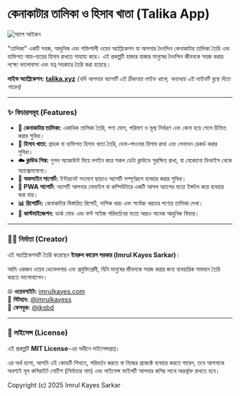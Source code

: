 # কেনাকাটার তালিকা ও হিসাব খাতা (Talika App)

![অ্যাপ আইকন](https://cdn.jsdelivr.net/gh/imrulkayess/talika-app/icons/icon-192x192.png)

"তালিকা" একটি সহজ, আধুনিক এবং শক্তিশালী ওয়েব অ্যাপ্লিকেশন যা আপনার দৈনন্দিন কেনাকাটার তালিকা তৈরি এবং ব্যক্তিগত আয়-ব্যয়ের হিসাব রাখতে সাহায্য করে। এই প্রকল্পটি হাজার হাজার মানুষের দৈনন্দিন জীবনকে সহজ করার লক্ষ্যে ভালোবাসা এবং যত্ন সহকারে তৈরি করা হয়েছে।

**লাইভ অ্যাপ্লিকেশন:** [**talika.xyz**](https://talika.xyz) 
*(যদি আপনার অ্যাপটি এই ঠিকানায় লাইভ থাকে, অন্যথায় এই লাইনটি মুছে দিতে পারেন)*

---

### ✨ ফিচারসমূহ (Features)

*   **🛒 কেনাকাটার তালিকা:** একাধিক তালিকা তৈরি, পণ্য যোগ, পরিমাণ ও মূল্য নির্ধারণ এবং কেনা হয়ে গেলে চিহ্নিত করার সুবিধা।
*   **📕 হিসাব খাতা:** গ্রাহক বা ব্যক্তিগত হিসাব খাতা তৈরি, দেনা-পাওনার হিসাব রাখা এবং লেনদেন রেকর্ড করার সুবিধা।
*   **☁️ ক্লাউড সিঙ্ক:** গুগল অ্যাকাউন্ট দিয়ে লগইন করে সকল ডেটা ক্লাউডে সুরক্ষিত রাখা, যা যেকোনো ডিভাইস থেকে অ্যাক্সেসযোগ্য।
*   **📴 অফলাইন সাপোর্ট:** ইন্টারনেট সংযোগ ছাড়াও অ্যাপটি সম্পূর্ণরূপে ব্যবহার করার সুবিধা।
*   **📱 PWA সাপোর্ট:** অ্যাপটি আপনার মোবাইল বা কম্পিউটারে একটি আসল অ্যাপের মতো ইন্সটল করে ব্যবহার করা যায়।
*   **📊 রিপোর্টিং:** কেনাকাটার বিস্তারিত রিপোর্ট, মাসিক খরচ এবং সর্বোচ্চ খরচের পণ্যের তালিকা দেখা।
*   **🎨 কাস্টমাইজেশন:** ডার্ক মোড এবং ফন্ট সাইজ পরিবর্তনের মতো আরও অনেক আধুনিক ফিচার।

---

### 👨‍💻 নির্মাতা (Creator)

এই অ্যাপ্লিকেশনটি তৈরি করেছেন **ইমরুল কায়েস সরকার (Imrul Kayes Sarkar)**।

আমি একজন ওয়েব ডেভেলপার এবং প্রযুক্তিপ্রেমী, যিনি মানুষের জীবনকে সহজ করার জন্য ব্যবহারিক সমাধান তৈরি করতে ভালোবাসেন।

🌐 **ওয়েবসাইট:** [imrulkayes.com](https://imrulkayes.com)  
 **গিটহাব:** [@imrulkayess](https://github.com/imrulkayess)  
 **ফেসবুক:** [@iksbd](https://www.facebook.com/iksbd)

---

### 📄 লাইসেন্স (License)

এই প্রকল্পটি **MIT License**-এর অধীনে লাইসেন্সপ্রাপ্ত।

এর অর্থ হলো, আপনি এই কোডটি শিখতে, পরিবর্তন করতে বা নিজের প্রজেক্টে ব্যবহার করতে পারেন, তবে আপনাকে অবশ্যই মূল কপিরাইট নোটিশ (নির্মাতার নাম) এবং লাইসেন্স ফাইলটি আপনার কপির সাথে অন্তর্ভুক্ত রাখতে হবে।

Copyright (c) 2025 Imrul Kayes Sarkar
